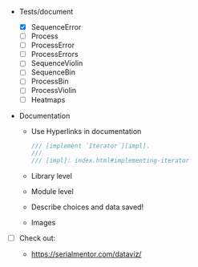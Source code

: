 - Tests/document
  
  - [x] SequenceError
  - [ ] Process
  - [ ] ProcessError
  - [ ] ProcessErrors
  - [ ] SequenceViolin
  - [ ] SequenceBin
  - [ ] ProcessBin
  - [ ] ProcessViolin
  - [ ] Heatmaps
  
- Documentation

  - Use Hyperlinks in documentation

    ```rust
    /// [implement `Iterator`][impl].
    ///
    /// [impl]: index.html#implementing-iterator
    ```

  - Library level

  - Module level

  - Describe choices and data saved!

  - Images

- [ ] Check out: 
  
  - https://serialmentor.com/dataviz/
